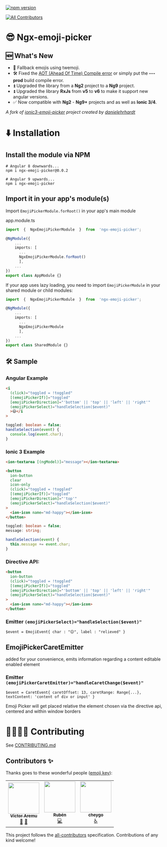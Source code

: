 [![npm version](https://badge.fury.io/js/ngx-emoji-picker.svg)](https://badge.fury.io/js/ngx-emoji-picker)

<!-- ALL-CONTRIBUTORS-BADGE:START - Do not remove or modify this section -->

[![All Contributors](https://img.shields.io/badge/all_contributors-3-orange.svg?style=flat-square)](#contributors-)

<!-- ALL-CONTRIBUTORS-BADGE:END -->

# 😎 Ngx-emoji-picker

## 🆕 What's New

- 🐣 Fallback emojis using twemoji.
- 🛠 Fixed the [AOT (Ahead Of Time) Compile error](https://github.com/danielehrhardt/ionic3-emoji-picker/issues/8) or simply put the **---prod** build compile error.
- ⏫ Upgraded the library from a **Ng2** project to a **Ng9** project.
- ⏫ Upgraded the library **RxJs** from **v5** to **v6** to make it support new angular versions.
- ✅ Now compatible with **Ng2** - **Ng9+** projects and as well as **Ionic 3/4**.

_A fork of [ionic3-emoji-picker](https://github.com/danielehrhardt/ionic3-emoji-picker) project created by [danielehrhardt](https://github.com/danielehrhardt)_

# ⬇️ Installation

## Install the module via NPM

```shell
# Angular 8 downwards...
npm i ngx-emoji-picker@0.0.2

# Angular 9 upwards...
npm i ngx-emoji-picker
```

## Import it in your app's module(s)

Import `EmojiPickerModule.forRoot()` in your app's main module

app.module.ts

```ts
import  {  NgxEmojiPickerModule  }  from  'ngx-emoji-picker';

@NgModule({
    ...
    imports: [
      ...
      NgxEmojiPickerModule.forRoot()
      ],
    ...
})
export class AppModule {}
```

If your app uses lazy loading, you need to import `EmojiPickerModule` in your shared module or child modules:

```ts
import  {  NgxEmojiPickerModule  }  from  'ngx-emoji-picker';

@NgModule({
    ...
    imports: [
      ...
      NgxEmojiPickerModule
      ],
    ...
})
export class SharedModule {}
```

## 🛠 Sample

### Angular Example

```html
<i
  (click)="toggled = !toggled"
  [(emojiPickerIf)]="toggled"
  [emojiPickerDirection]="'bottom' || 'top' || 'left' || 'right'"
  (emojiPickerSelect)="handleSelection($event)"
  >😄</i
>
```

```ts
toggled: boolean = false;
handleSelection(event) {
  console.log(event.char);
}
```

### Ionic 3 Example

```html
<ion-textarea [(ngModel)]="message"></ion-textarea>

<button
  ion-button
  clear
  icon-only
  (click)="toggled = !toggled"
  [(emojiPickerIf)]="toggled"
  [emojiPickerDirection]="'top'"
  (emojiPickerSelect)="handleSelection($event)"
>
  <ion-icon name="md-happy"></ion-icon>
</button>
```

```ts
toggled: boolean = false;
message: string;

handleSelection(event) {
  this.message += event.char;
}
```

### Directive API:

```html
<button
  ion-button
  (click)="toggled = !toggled"
  [(emojiPickerIf)]="toggled"
  [emojiPickerDirection]="'bottom' || 'top' || 'left' || 'right'"
  (emojiPickerSelect)="handleSelection($event)"
>
  <ion-icon name="md-happy"></ion-icon>
</button>
```

### Emitter `(emojiPickerSelect)="handleSelection($event)"`

```
$event = EmojiEvent{ char : "😌", label : "relieved" }
```

## EmojiPickerCaretEmitter

added for your convenience, emits information regarding a content editable enabled element

### Emitter `(emojiPickerCaretEmitter)="handleCaretChange($event)"`

```
$event = CaretEvent{ caretOffset: 13, caretRange: Range{...}, textContent: 'content of div or input' }
```

Emoji Picker will get placed relative the element chosen via the directive api, centered and within window borders

# 👷‍♀️👷‍♂️ Contributing

See [CONTRIBUTING.md](./CONTRIBUTING.md)

## Contributors ✨

Thanks goes to these wonderful people ([emoji key](https://allcontributors.org/docs/en/emoji-key)):

<!-- ALL-CONTRIBUTORS-LIST:START - Do not remove or modify this section -->
<!-- prettier-ignore-start -->
<!-- markdownlint-disable -->
<table>
  <tr>
    <td align="center"><a href="https://victor-aremu.web.app"><img src="https://avatars1.githubusercontent.com/u/13041443?v=4" width="100px;" alt=""/><br /><sub><b>Victor Aremu</b></sub></a><br /><a href="#maintenance-ahkohd" title="Maintenance">🚧</a> <a href="#projectManagement-ahkohd" title="Project Management">📆</a></td>
    <td align="center"><a href="https://github.com/GNURub"><img src="https://avatars3.githubusercontent.com/u/1318648?v=4" width="100px;" alt=""/><br /><sub><b>Rubén</b></sub></a><br /><a href="https://github.com/ahkohd/ngx-emoji-picker/commits?author=GNURub" title="Code">💻</a></td>
    <td align="center"><a href="https://github.com/cheygo"><img src="https://avatars3.githubusercontent.com/u/69327675?v=4" width="100px;" alt=""/><br /><sub><b>cheygo</b></sub></a><br /><a href="#a11y-cheygo" title="Accessibility">️️️️♿️</a></td>
  </tr>
</table>

<!-- markdownlint-enable -->
<!-- prettier-ignore-end -->

<!-- ALL-CONTRIBUTORS-LIST:END -->

This project follows the [all-contributors](https://github.com/all-contributors/all-contributors) specification. Contributions of any kind welcome!
